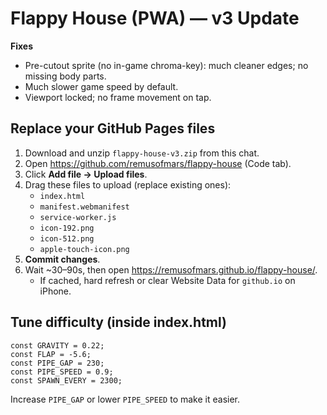 # Flappy House (PWA) — v3 Update

**Fixes**
- Pre-cutout sprite (no in-game chroma-key): much cleaner edges; no missing body parts.
- Much slower game speed by default.
- Viewport locked; no frame movement on tap.

## Replace your GitHub Pages files

1) Download and unzip `flappy-house-v3.zip` from this chat.
2) Open https://github.com/remusofmars/flappy-house (Code tab).
3) Click **Add file → Upload files**.
4) Drag these files to upload (replace existing ones):
   - `index.html`
   - `manifest.webmanifest`
   - `service-worker.js`
   - `icon-192.png`
   - `icon-512.png`
   - `apple-touch-icon.png`
5) **Commit changes**.
6) Wait ~30–90s, then open https://remusofmars.github.io/flappy-house/.
   - If cached, hard refresh or clear Website Data for `github.io` on iPhone.

## Tune difficulty (inside index.html)
```
const GRAVITY = 0.22;
const FLAP = -5.6;
const PIPE_GAP = 230;
const PIPE_SPEED = 0.9;
const SPAWN_EVERY = 2300;
```
Increase `PIPE_GAP` or lower `PIPE_SPEED` to make it easier.
